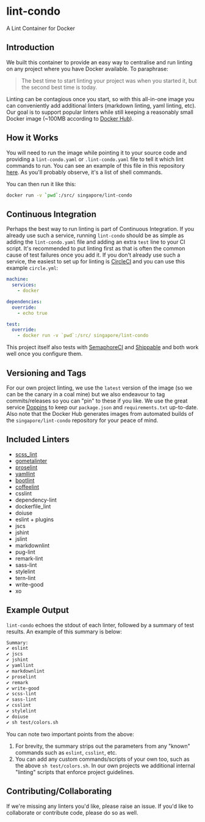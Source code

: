 # lint-condo

A Lint Container for Docker

## Introduction

We built this container to provide an easy way to centralise and run linting on any project where you have Docker available. To paraphrase:

> The best time to start linting your project was when you started it, but the second best time is today.

Linting can be contagious once you start, so with this all-in-one image you can conveniently add additional linters (markdown linting, yaml linting, etc). Our goal is to support popular linters while still keeping a reasonably small Docker image (~100MB according to [Docker Hub](https://hub.docker.com/r/singapore/lint-condo/tags/)).

## How it Works

You will need to run the image while pointing it to your source code and providing a `lint-condo.yaml` or `.lint-condo.yaml` file to tell it which lint commands to run. You can see an example of this file in this repository [here](https://github.com/singapore/lint-condo/blob/master/.lint-condo.yaml). As you'll probably observe, it's a list of shell commands.

You can then run it like this:

```sh
docker run -v `pwd`:/src/ singapore/lint-condo
```

## Continuous Integration

Perhaps the best way to run linting is part of Continuous Integration. If you already use such a service, running `lint-condo` should be as simple as adding the `lint-condo.yaml` file and adding an extra `test` line to your CI script. It's recommended to put linting first as that is often the common cause of test failures once you add it. If you don't already use such a service, the easiest to set up for linting is [CircleCI](https://circleci.com/) and you can use this example `circle.yml`:

```yaml
machine:
  services:
    - docker

dependencies:
  override:
    - echo true

test:
  override:
    - docker run -v `pwd`:/src/ singapore/lint-condo
```

This project itself also tests with [SemaphoreCI](https://semaphoreci.com/) and [Shippable](https://shippable.com) and both work well once you configure them.

## Versioning and Tags

For our own project linting, we use the `latest` version of the image (so we can be the canary in a coal mine) but we also endeavour to tag commits/releases so you can "pin" to these if you like. We use the great service [Doppins](https://doppins.com/) to keep our `package.json` and `requirements.txt` up-to-date. Also note that the Docker Hub generates images from automated builds of the `singapore/lint-condo` repository for your peace of mind.

## Included Linters

- [scss_lint](https://github.com/brigade/scss-lint)
- [gometalinter](https://github.com/alecthomas/gometalinter)
- [proselint](https://github.com/amperser/proselint)
- [yamllint](https://github.com/adrienverge/yamllint)
- [bootlint](https://github.com/twbs/bootlint)
- [coffeelint](https://github.com/clutchski/coffeelint)
- csslint
- dependency-lint
- dockerfile_lint
- doiuse
- eslint + plugins
- jscs
- jshint
- jslint
- markdownlint
- pug-lint
- remark-lint
- sass-lint
- stylelint
- tern-lint
- write-good
- xo

## Example Output

`lint-condo` echoes the stdout of each linter, followed by a summary of test results. An example of this summary is below:

```sh
Summary:
✔ eslint
✔ jscs
✔ jshint
✔ yamllint
✔ markdownlint
✔ proselint
✔ remark
✔ write-good
✔ scss-lint
✔ sass-lint
✔ csslint
✔ stylelint
✔ doiuse
✔ sh test/colors.sh
```

You can note two important points from the above:

1. For brevity, the summary strips out the parameters from any "known" commands such as `eslint`, `csslint`, etc.
2. You can add any custom commands/scripts of your own too, such as the above `sh test/colors.sh`. In our own projects we additional internal "linting" scripts that enforce project guidelines.

## Contributing/Collaborating

If we're missing any linters you'd like, please raise an issue. If you'd like to collaborate or contribute code, please do so as well.
